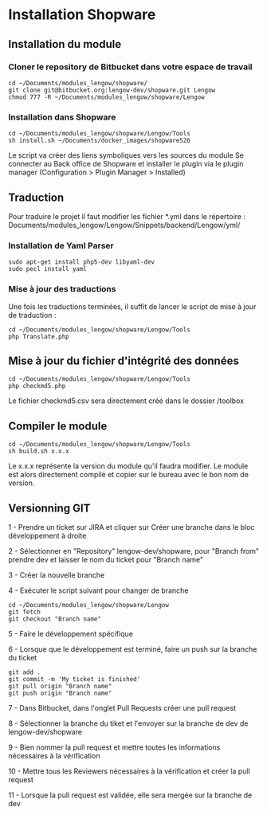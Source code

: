 # Installation Shopware #

## Installation du module  ##

### Cloner le repository de Bitbucket dans votre espace de travail ###

    cd ~/Documents/modules_lengow/shopware/
    git clone git@bitbucket.org:lengow-dev/shopware.git Lengow
    chmod 777 -R ~/Documents/modules_lengow/shopware/Lengow


### Installation dans Shopware ###

    cd ~/Documents/modules_lengow/shopware/Lengow/Tools
    sh install.sh ~/Documents/docker_images/shopware526

Le script va créer des liens symboliques vers les sources du module
Se connecter au Back office de Shopware et installer le plugin via le plugin manager (Configuration > Plugin Manager > Installed)

## Traduction ##

Pour traduire le projet il faut modifier les fichier *.yml dans le répertoire : Documents/modules_lengow/Lengow/Snippets/backend/Lengow/yml/

### Installation de Yaml Parser ###

    sudo apt-get install php5-dev libyaml-dev
    sudo pecl install yaml

### Mise à jour des traductions ###

Une fois les traductions terminées, il suffit de lancer le script de mise à jour de traduction :

    cd ~/Documents/modules_lengow/shopware/Lengow/Tools
    php Translate.php

## Mise à jour du fichier d'intégrité des données ##

    cd ~/Documents/modules_lengow/shopware/Lengow/Tools
    php checkmd5.php

Le fichier checkmd5.csv sera directement créé dans le dossier /toolbox

## Compiler le module ##

    cd ~/Documents/modules_lengow/shopware/Lengow/Tools
    sh build.sh x.x.x

Le x.x.x représente la version du module qu'il faudra modifier.
Le module est alors directement compilé et copier sur le bureau avec le bon nom de version.

## Versionning GIT ##

1 - Prendre un ticket sur JIRA et cliquer sur Créer une branche dans le bloc développement à droite

2 - Sélectionner en "Repository" lengow-dev/shopware, pour "Branch from" prendre dev et laisser le nom du ticket pour "Branch name"

3 - Créer la nouvelle branche

4 - Exécuter le script suivant pour changer de branche 

    cd ~/Documents/modules_lengow/shopware/Lengow
    git fetch
    git checkout "Branch name"

5 - Faire le développement spécifique

6 - Lorsque que le développement est terminé, faire un push sur la branche du ticket

    git add .
    git commit -m 'My ticket is finished'
    git pull origin "Branch name"
    git push origin "Branch name"

7 - Dans Bitbucket, dans l'onglet Pull Requests créer une pull request

8 - Sélectionner la branche du tiket et l'envoyer sur la branche de dev de lengow-dev/shopware

9 - Bien nommer la pull request et mettre toutes les informations nécessaires à la vérification

10 - Mettre tous les Reviewers nécessaires à la vérification et créer la pull request

11 - Lorsque la pull request est validée, elle sera mergée sur la branche de dev